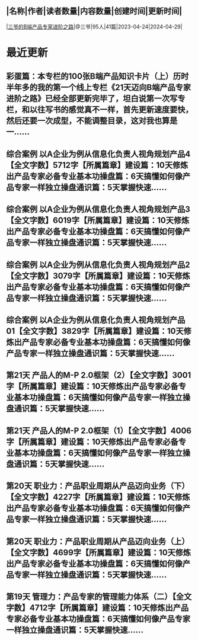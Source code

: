 |名称|作者|读者数量|内容数量|创建时间|更新时间|
---
|[三爷的B端产品专家进阶之路](https://xiaobot.net/p/pm007?refer=0b133df9-27dc-423b-8101-639049001c13)|@三爷|95人|41篇|2023-04-24|2024-04-29|

# 最近更新
## 彩蛋篇：本专栏的100张B端产品知识卡片（上）历时半年多的我的第一个线上专栏《21天迈向B端产品专家进阶之路》已经全部更新完毕了，坦白说第一次写专栏，和以往写书的感觉真不一样，首先更新速度要快，然后还要一次成型，不能调整目录，这对我也算是一......
## 综合案例 以A企业为例从信息化负责人视角规划产品4【全文字数】5712字【所属篇章】建设篇：10天修炼出产品专家必备专业基本功操盘篇：6天搞懂如何像产品专家一样独立操盘通识篇：5天掌握快速......
## 综合案例 以A企业为例从信息化负责人视角规划产品3【全文字数】6019字【所属篇章】建设篇：10天修炼出产品专家必备专业基本功操盘篇：6天搞懂如何像产品专家一样独立操盘通识篇：5天掌握快速......
## 综合案例 以A企业为例从信息化负责人视角规划产品2【全文字数】3079字【所属篇章】建设篇：10天修炼出产品专家必备专业基本功操盘篇：6天搞懂如何像产品专家一样独立操盘通识篇：5天掌握快速......
## 综合案例 以A企业为例从信息化负责人视角规划产品01【全文字数】3829字【所属篇章】建设篇：10天修炼出产品专家必备专业基本功操盘篇：6天搞懂如何像产品专家一样独立操盘通识篇：5天掌握快速......
## 第21天 产品人的M-P 2.0框架（2）【全文字数】3001字【所属篇章】建设篇：10天修炼出产品专家必备专业基本功操盘篇：6天搞懂如何像产品专家一样独立操盘通识篇：5天掌握快速......
## 第21天 产品人的M-P 2.0框架（1）【全文字数】4006字【所属篇章】建设篇：10天修炼出产品专家必备专业基本功操盘篇：6天搞懂如何像产品专家一样独立操盘通识篇：5天掌握快速......
## 第20天 职业力：产品职业周期从产品迈向业务（下）【全文字数】4227字【所属篇章】建设篇：10天修炼出产品专家必备专业基本功操盘篇：6天搞懂如何像产品专家一样独立操盘通识篇：5天掌握快速......
## 第20天 职业力：产品职业周期从产品迈向业务（上）【全文字数】4699字【所属篇章】建设篇：10天修炼出产品专家必备专业基本功操盘篇：6天搞懂如何像产品专家一样独立操盘通识篇：5天掌握快速......
## 第19天 管理力：产品专家的管理能力体系（二）【全文字数】4712字【所属篇章】建设篇：10天修炼出产品专家必备专业基本功操盘篇：6天搞懂如何像产品专家一样独立操盘通识篇：5天掌握快速......

